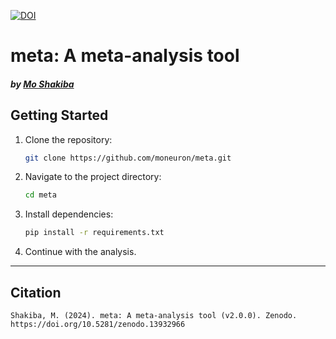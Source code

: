 [![DOI](https://zenodo.org/badge/DOI/10.5281/zenodo.13932966.svg)](https://doi.org/10.5281/zenodo.13932966)

# meta: A meta-analysis tool
##### by [Mo Shakiba](https://github.com/moneuron)

## Getting Started

1. Clone the repository:
   ```bash
   git clone https://github.com/moneuron/meta.git
   ```
2. Navigate to the project directory:
   ```bash
   cd meta
   ```
3. Install dependencies:
   ```bash
   pip install -r requirements.txt
   ```
4. Continue with the analysis.
---

## Citation
```
Shakiba, M. (2024). meta: A meta-analysis tool (v2.0.0). Zenodo. https://doi.org/10.5281/zenodo.13932966
```
